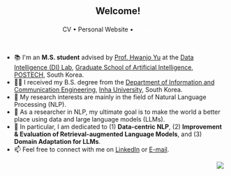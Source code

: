 <h2 align="center">ㅤWelcome! </h2>


<p align="center">
  <a href="https://oneonlee.github.io/my/CV.pdf" style="color: inherit; text-decoration: none;">CV</a>  •
  <a href="https://donggeon.github.io" style="color: inherit; text-decoration-line: none;">Personal Website</a> •
  <a href="https://www.linkedin.com/in/dong-geon-lee/" style="color: #fff; text-decoration: none;">LinkedIn</a>ㅤ
</p>

<br>

- 📚 I'm an **M.S. student** advised by [Prof. Hwanjo Yu](http://di.postech.ac.kr/hwanjoyu) at the [Data Intelligence (DI) Lab](https://sites.google.com/view/postechdi/), [Graduate School of Artificial Intelligence](https://ai.postech.ac.kr), [POSTECH](https://postech.ac.kr/eng/), South Korea.
- 👨‍🎓 I received my B.S. degree from the [Department of Information and Communication Engineering](https://eng.inha.ac.kr/eng/3590/subview..do?&enc=Zm5jdDF8QEB8JTJGZGVwYXJ0bWVudEludHJvJTJGZW5nJTJGNjMlMkYxODElMkZpbnRyb1ZpZXcuZG8lM0ZmbGFnJTNEJTI2), [Inha University](https://eng.inha.ac.kr/), South Korea.
- 🧐 My research interests are mainly in the field of Natural Language Processing (NLP).
- 💬 As a researcher in NLP, my ultimate goal is to make the world a better place using data and large language models (LLMs).
- 👀 In particular, I am dedicated to (1) **Data-centric NLP**, (2) **Improvement & Evaluation of Retrieval-augmented Language Models**, and (3) **Domain Adaptation for LLMs**.
- 📫 Feel free to connect with me on [LinkedIn](https://www.linkedin.com/in/dong-geon-lee/) or [E-mail](mailto:dg.lee@postech.ac.kr).

<div align=right>
  <a href="https://hits.seeyoufarm.com"><img src="https://hits.seeyoufarm.com/api/count/incr/badge.svg?url=https%3A%2F%2Fgithub.com%2Foneonlee%2Fhit-counter&count_bg=%231F367B&title_bg=%23000000&icon=&icon_color=%23E7E7E7&title=Today&edge_flat=false"/></a>
</div>
